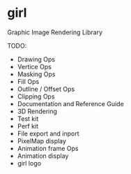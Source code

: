 # girl
Graphic Image Rendering Library


TODO:

* Drawing Ops
* Vertice Ops
* Masking Ops
* Fill Ops
* Outline / Offset Ops
* Clipping Ops
* Documentation and Reference Guide
* 3D Rendering
* Test kit
* Perf kit
* File export and inport
* PixelMap display
* Animation frame Ops
* Animation display
* girl logo
